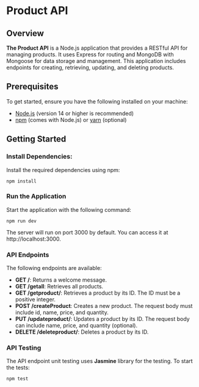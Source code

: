 # Product API

## Overview

**The Product API** is a Node.js application that provides a RESTful API for managing products. It uses Express for routing and MongoDB with Mongoose for data storage and management. This application includes endpoints for creating, retrieving, updating, and deleting products.

## Prerequisites

To get started, ensure you have the following installed on your machine:

- [Node.js](https://nodejs.org/) (version 14 or higher is recommended)
- [npm](https://www.npmjs.com/) (comes with Node.js) or [yarn](https://classic.yarnpkg.com/en/) (optional)

## Getting Started
### Install Dependencies:
Install the required dependencies using npm:
```npm
npm install
```

### Run the Application
Start the application with the following command:
```npm
npm run dev
```

The server will run on port 3000 by default. You can access it at http://localhost:3000.

### API Endpoints
The following endpoints are available:

- **GET /**: Returns a welcome message.
- **GET /getall**: Retrieves all products.
- **GET /getproduct/**: Retrieves a product by its ID. The ID must be a positive integer.
- **POST /createProduct**: Creates a new product. The request body must include id, name, price, and quantity.
- **PUT /updateproduct/**: Updates a product by its ID. The request body can include name, price, and quantity (optional).
- **DELETE /deleteproduct/**: Deletes a product by its ID.

### API Testing
The API endpoint unit testing uses **Jasmine** library for the testing.
To start the tests:
```npm
npm test
```
